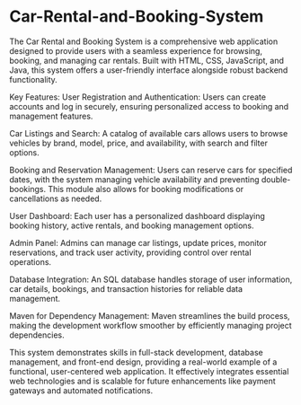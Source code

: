 # Car-Rental-and-Booking-System
The Car Rental and Booking System is a comprehensive web application designed to provide users with a seamless experience for browsing, booking, and managing car rentals. Built with HTML, CSS, JavaScript, and Java, this system offers a user-friendly interface alongside robust backend functionality.

Key Features:
User Registration and Authentication: Users can create accounts and log in securely, ensuring personalized access to booking and management features.

Car Listings and Search: A catalog of available cars allows users to browse vehicles by brand, model, price, and availability, with search and filter options.

Booking and Reservation Management: Users can reserve cars for specified dates, with the system managing vehicle availability and preventing double-bookings. This module also allows for booking modifications or cancellations as needed.

User Dashboard: Each user has a personalized dashboard displaying booking history, active rentals, and booking management options.

Admin Panel: Admins can manage car listings, update prices, monitor reservations, and track user activity, providing control over rental operations.

Database Integration: An SQL database handles storage of user information, car details, bookings, and transaction histories for reliable data management.

Maven for Dependency Management: Maven streamlines the build process, making the development workflow smoother by efficiently managing project dependencies.


This system demonstrates skills in full-stack development, database management, and front-end design, providing a real-world example of a functional, user-centered web application. It effectively integrates essential web technologies and is scalable for future enhancements like payment gateways and automated notifications.
